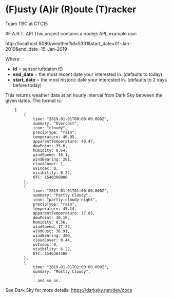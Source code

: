 # (F)usty (A)ir (R)oute (T)racker
Team TBC at CTC15 

#F.A.R.T. API
This project contains a nodejs API, example use:

http://localhost:8080/weather?id=5331&start_date=01-Jan-2019&end_date=15-Jan-2019

Where:

* **id** = sensor luftdaten ID
* **end_date** = the most recent date your interested in. (defaults to today)
* **start_date** = the most historic date your interested in. (defaults to 2 days before today)

This returns weather data at an hourly interval from Dark Sky between the given dates. The format is:

        [
            {
                time: "2019-01-01T00:00:00.000Z",
                summary: "Overcast",
                icon: "cloudy",
                precipType: "rain",
                temperature: 46.95,
                apparentTemperature: 40.47,
                dewPoint: 35.6,
                humidity: 0.64,
                windSpeed: 16.1,
                windBearing: 281,
                cloudCover: 1,
                uvIndex: 0,
                visibility: 6.22,
                UTC: 1546300800
            },
            {
                time: "2019-01-01T01:00:00.000Z",
                summary: "Partly Cloudy",
                icon: "partly-cloudy-night",
                precipType: "rain",
                temperature: 45.14,
                apparentTemperature: 37.85,
                dewPoint: 30.19,
                humidity: 0.56,
                windSpeed: 17.22,
                windGust: 36.91,
                windBearing: 300,
                cloudCover: 0.44,
                uvIndex: 0,
                visibility: 6.22,
                UTC: 1546304400
            },
            {
                time: "2019-01-01T02:00:00.000Z",
                summary: "Mostly Cloudy",
                :
                : and so on.

See Dark Sky for more details: https://darksky.net/dev/docs